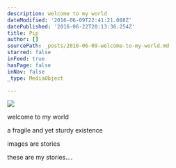 ```yaml
---
description: welcome to my world
dateModified: '2016-06-09T22:41:21.088Z'
datePublished: '2016-06-22T20:13:36.254Z'
title: Pip
author: []
sourcePath: _posts/2016-06-09-welcome-to-my-world.md
starred: false
inFeed: true
hasPage: false
inNav: false
_type: MediaObject

---
```

![](https://the-grid-user-content.s3-us-west-2.amazonaws.com/c41a6aed-a040-4d1e-82eb-316440d30017.jpg)

welcome to my world

a fragile and yet sturdy existence

images are stories

these are my stories....